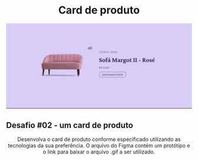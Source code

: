<h1 align="center"> Card de produto</h1>

<div align="center">
    <img src="./src/imagem-projeto.png">
</div>

## Desafio #02 - um card de produto
<p align="center">Desenvolva o card de produto conforme especificado utilizando as tecnologias da sua preferência. O arquivo do Figma contém um protótipo e o link para baixar o arquivo .gif a ser utilizado.</p>
